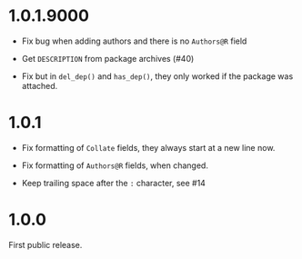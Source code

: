 
# 1.0.1.9000

* Fix bug when adding authors and there is no `Authors@R` field

* Get `DESCRIPTION` from package archives (#40)

* Fix but in `del_dep()` and `has_dep()`, they only worked if the package
  was attached.

# 1.0.1

* Fix formatting of `Collate` fields, they always start at a new line now.

* Fix formatting of `Authors@R` fields, when changed.

* Keep trailing space after the `:` character, see #14

# 1.0.0

First public release.
